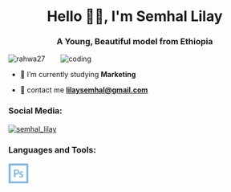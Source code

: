 <h1 align="center">Hello 👋🏾, I'm Semhal Lilay</h1>
<h3 align="center">A Young, Beautiful model from Ethiopia</h3> 
<img align="right" alt="coding" width="400" src="https://tenor.com/en-GB/view/gown-beautiful-model-gif-16897296.gif">

<p align="left"> <img src="https://komarev.com/ghpvc/?username=rahwa27&label=Profile%20views&color=0e75b6&style=flat" alt="rahwa27" /> </p>

- 📝 I’m currently studying **Marketing**

- 💌 contact me **lilaysemhal@gmail.com**

<h3 align="left">Social Media:</h3>
<p align="left">
<a href="https://instagram.com/semhal_lilay" target="blank"><img align="center" src="https://raw.githubusercontent.com/rahuldkjain/github-profile-readme-generator/master/src/images/icons/Social/instagram.svg" alt="semhal_lilay" height="30" width="40" /></a>
</p>

<h3 align="left">Languages and Tools:</h3>
<p align="left"> <a href="https://www.photoshop.com/en" target="_blank" rel="noreferrer"> <img src="https://raw.githubusercontent.com/devicons/devicon/master/icons/photoshop/photoshop-line.svg" alt="photoshop" width="40" height="40"/> </a> </p>

